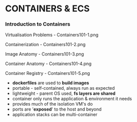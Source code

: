 # CONTAINERS & ECS

### Introduction to Containers

Virtualisation Problems - Containers101-1.png

Containerization - Containers101-2.png

Image Anatomy - Containers101-3.png

Container Anatomy - Containers101-4.png

Container Registry - Containers101-5.png

- **dockerfiles** are used to **build images**
- portable - self-contained, always run as expected
- lightweight - parent OS used, **fs layers are shared**
- container only runs the application & environment it needs
- provides much of the isolation VM's do
- ports are '**exposed**' to the host and beyond
- application stacks can be multi-container
